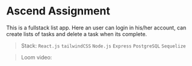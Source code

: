 # Ascend Assignment

This is a fullstack list app. Here an user can login in his/her account, can create lists of tasks and delete a task when its complete.

> Stack: `React.js` `tailwindCSS` `Node.js` `Express` `PostgreSQL` `Sequelize`

> Loom video:
